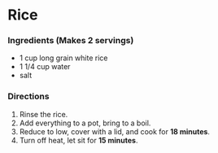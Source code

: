 # Rice

### Ingredients (Makes 2 servings)

* 1 cup long grain white rice
* 1 1/4 cup water
* salt

### Directions

1. Rinse the rice.
2. Add everything to a pot, bring to a boil.
3. Reduce to low, cover with a lid, and cook for **18 minutes**.
4. Turn off heat, let sit for **15 minutes**.
